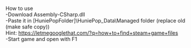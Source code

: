 How to use  
-Download Assembly-CSharp.dll  
-Paste it in [HuniePopFolder]\HuniePop_Data\Managed folder (replace old (make safe copy))  
Hint: https://letmegooglethat.com/?q=how+to+find+steam+game+files  
-Start game and open with F1  
